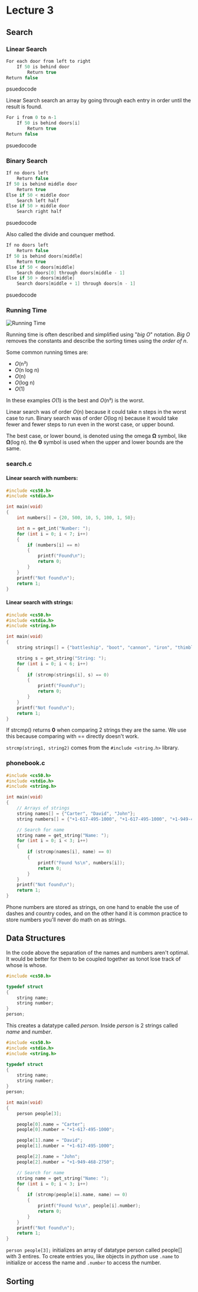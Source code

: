 # Lecture 3

## Search

### Linear Search

```c
For each door from left to right
    If 50 is behind door
        Return true
Return false
```

psuedocode

Linear Search search an array by going through each entry in order until the result is found.

```c
For i from 0 to n-1
    If 50 is behind doors[i]
        Return true
Return false
```

psuedocode

### Binary Search

```c
If no doors left
    Return false
If 50 is behind middle door
    Return true
Else if 50 < middle door
    Search left half
Else if 50 > middle door
    Search right half
```

psuedocode

Also called the divide and counquer method.

```c
If no doors left
    Return false
If 50 is behind doors[middle]
    Return true
Else if 50 < doors[middle]
    Search doors[0] through doors[middle - 1]
Else if 50 > doors[middle]
    Search doors[middle + 1] through doors[n - 1]
```

psuedocode

### Running Time

![Running Time](image.png)

Running time is often described and simplified using "*big O*" notation. *Big O* removes the constants and describe the sorting times using the *order of n*.

Some common running times are:

- *O*(n²)
- *O*(n log n)
- *O*(n)
- *O*(log n)
- *O*(1)

In these examples *O*(1) is the best and *O*(n²) is the worst.

Linear search was of order *O*(n) because it could take n steps in the worst case to run. Binary search was of order *O*(log n) because it would take fewer and fewer steps to run even in the worst case, or upper bound.

The best case, or lower bound, is denoted using the omega **Ω** symbol, like **Ω**(log n).
the **Θ** symbol is used when the upper and lower bounds are the same.

### search.c

#### Linear search with numbers:

```c
#include <cs50.h>
#include <stdio.h>

int main(void)
{
    int numbers[] = {20, 500, 10, 5, 100, 1, 50};

    int n = get_int("Number: ");
    for (int i = 0; i < 7; i++)
    {
        if (numbers[i] == n)
        {
            printf("Found\n");
            return 0;
        }
    }
    printf("Not found\n");
    return 1;
}
```

#### Linear search with strings:

```c
#include <cs50.h>
#include <stdio.h>
#include <string.h>

int main(void)
{
    string strings[] = {"battleship", "boot", "cannon", "iron", "thimble", "top hat"};

    string s = get_string("String: ");
    for (int i = 0; i < 6; i++)
    {
        if (strcmp(strings[i], s) == 0)
        {
            printf("Found\n");
            return 0;
        }
    }
    printf("Not found\n");
    return 1;
}
```

If strcmp() returns **0** when comparing 2 strings they are the same. We use this because comparing with == directly doesn't work.

```strcmp(string1, string2)``` comes from the ```#include <string.h>``` library.

### phonebook.c

```c
#include <cs50.h>
#include <stdio.h>
#include <string.h>

int main(void)
{
    // Arrays of strings
    string names[] = {"Carter", "David", "John"};
    string numbers[] = {"+1-617-495-1000", "+1-617-495-1000", "+1-949-468-2750"};

    // Search for name
    string name = get_string("Name: ");
    for (int i = 0; i < 3; i++)
    {
        if (strcmp(names[i], name) == 0)
        {
            printf("Found %s\n", numbers[i]);
            return 0;
        }
    }
    printf("Not found\n");
    return 1;
}
```

Phone numbers are stored as strings, on one hand to enable the use of dashes and country codes, and on the other hand it is common practice to store numbers you'll never do math on as strings.

## Data Structures

In the code above the separation of the names and numbers aren't optimal. It would be better for them to be coupled together as tonot lose track of whose is whose.

```c
#include <cs50.h>

typedef struct
{
    string name;
    string number;
}
person;
```

This creates a datatype called *person*. Inside *person* is 2 strings called *name* and *number*.

```c
#include <cs50.h>
#include <stdio.h>
#include <string.h>

typedef struct
{
    string name;
    string number;
}
person;

int main(void)
{
    person people[3];

    people[0].name = "Carter";
    people[0].number = "+1-617-495-1000";

    people[1].name = "David";
    people[1].number = "+1-617-495-1000";

    people[2].name = "John";
    people[2].number = "+1-949-468-2750";

    // Search for name
    string name = get_string("Name: ");
    for (int i = 0; i < 3; i++)
    {
        if (strcmp(people[i].name, name) == 0)
        {
            printf("Found %s\n", people[i].number);
            return 0;
        }
    }
    printf("Not found\n");
    return 1;
}
```

```person people[3];``` initializes an array of datatype person called people[] with 3 entires. To create entries you, like objects in *python* use ```.name``` to initialize or access the name and ```.number``` to access the number.

## Sorting

